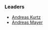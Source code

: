 ### Leaders
* [Andreas Kurtz](mailto:mail@andreas-kurtz.de)
* [Andreas Mayer](mailto:andreas.mayer@hs-heilbronn.de)
